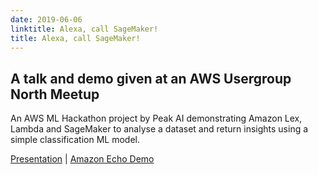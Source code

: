 ```yaml
---
date: 2019-06-06
linktitle: Alexa, call SageMaker!
title: Alexa, call SageMaker!
---
```


## A talk and demo given at an AWS Usergroup North Meetup

An AWS ML Hackathon project by Peak AI demonstrating Amazon Lex, Lambda and SageMaker to analyse a dataset and return insights using a simple classification ML model.

[Presentation](https://www.slideshare.net/MichaelPearce13/alexa-call-sagemaker)
| [Amazon Echo Demo](https://www.youtube.com/watch?v=xhOTu_irnnc)